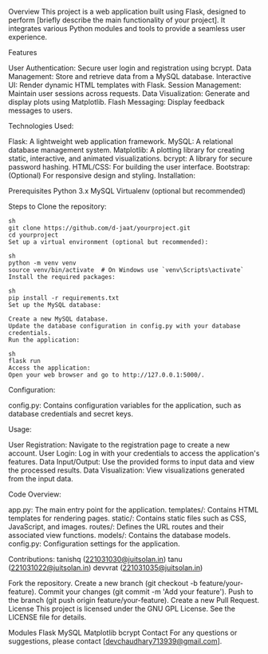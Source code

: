 Overview
This project is a web application built using Flask, designed to perform [briefly describe the main functionality of your project]. It integrates various Python modules and tools to provide a seamless user experience.

Features

  User Authentication: Secure user login and registration using bcrypt.
  Data Management: Store and retrieve data from a MySQL database.
  Interactive UI: Render dynamic HTML templates with Flask.
  Session Management: Maintain user sessions across requests.
  Data Visualization: Generate and display plots using Matplotlib.
  Flash Messaging: Display feedback messages to users.
  
Technologies Used:

  Flask: A lightweight web application framework.
  MySQL: A relational database management system.
  Matplotlib: A plotting library for creating static, interactive, and animated visualizations.
  bcrypt: A library for secure password hashing.
  HTML/CSS: For building the user interface.
  Bootstrap: (Optional) For responsive design and styling.
Installation:

  Prerequisites
    Python 3.x
    MySQL
    Virtualenv (optional but recommended)
  
  Steps to Clone the repository:
    
    sh
    git clone https://github.com/d-jaat/yourproject.git
    cd yourproject
    Set up a virtual environment (optional but recommended):
    
    sh
    python -m venv venv
    source venv/bin/activate  # On Windows use `venv\Scripts\activate`
    Install the required packages:
    
    sh
    pip install -r requirements.txt
    Set up the MySQL database:
    
    Create a new MySQL database.
    Update the database configuration in config.py with your database credentials.
    Run the application:
    
    sh
    flask run
    Access the application:
    Open your web browser and go to http://127.0.0.1:5000/.

Configuration:

config.py: Contains configuration variables for the application, such as database credentials and secret keys.

Usage:

User Registration: Navigate to the registration page to create a new account.
User Login: Log in with your credentials to access the application's features.
Data Input/Output: Use the provided forms to input data and view the processed results.
Data Visualization: View visualizations generated from the input data.

Code Overview:

app.py: The main entry point for the application.
templates/: Contains HTML templates for rendering pages.
static/: Contains static files such as CSS, JavaScript, and images.
routes/: Defines the URL routes and their associated view functions.
models/: Contains the database models.
config.py: Configuration settings for the application.

Contributions:
  tanishq (221031030@juitsolan.in)
  tanu (221031022@juitsolan.in)
  devvrat (221031035@juitsolan.in)

Fork the repository.
Create a new branch (git checkout -b feature/your-feature).
Commit your changes (git commit -m 'Add your feature').
Push to the branch (git push origin feature/your-feature).
Create a new Pull Request.
License
This project is licensed under the GNU GPL License. See the LICENSE file for details.

Modules
    Flask
    MySQL
    Matplotlib
    bcrypt
    Contact
For any questions or suggestions, please contact [devchaudhary713939@gmail.com].
